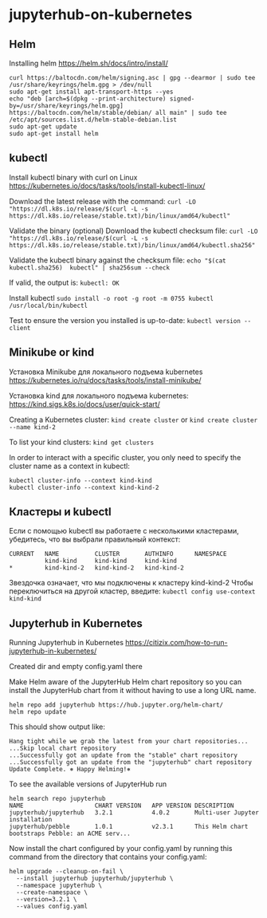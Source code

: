 # jupyterhub-on-kubernetes

## Helm
Installing helm https://helm.sh/docs/intro/install/

```
curl https://baltocdn.com/helm/signing.asc | gpg --dearmor | sudo tee /usr/share/keyrings/helm.gpg > /dev/null
sudo apt-get install apt-transport-https --yes
echo "deb [arch=$(dpkg --print-architecture) signed-by=/usr/share/keyrings/helm.gpg] https://baltocdn.com/helm/stable/debian/ all main" | sudo tee /etc/apt/sources.list.d/helm-stable-debian.list
sudo apt-get update
sudo apt-get install helm
```

## kubectl
Install kubectl binary with curl on Linux https://kubernetes.io/docs/tasks/tools/install-kubectl-linux/

Download the latest release with the command:
```curl -LO "https://dl.k8s.io/release/$(curl -L -s https://dl.k8s.io/release/stable.txt)/bin/linux/amd64/kubectl"```

Validate the binary (optional)
Download the kubectl checksum file:
```curl -LO "https://dl.k8s.io/release/$(curl -L -s https://dl.k8s.io/release/stable.txt)/bin/linux/amd64/kubectl.sha256"```

Validate the kubectl binary against the checksum file:
```echo "$(cat kubectl.sha256)  kubectl" | sha256sum --check```

If valid, the output is:
```kubectl: OK```

Install kubectl
```sudo install -o root -g root -m 0755 kubectl /usr/local/bin/kubectl```

Test to ensure the version you installed is up-to-date:
```kubectl version --client```

## Minikube or kind
Установка Minikube для локального подъема kubernetes https://kubernetes.io/ru/docs/tasks/tools/install-minikube/

Установка kind для локального подъема kubernetes: https://kind.sigs.k8s.io/docs/user/quick-start/

Creating a Kubernetes cluster:
```kind create cluster```
or 
```kind create cluster --name kind-2```

To list your kind clusters: `kind get clusters`

In order to interact with a specific cluster, you only need to specify the cluster name as a context in kubectl:
```
kubectl cluster-info --context kind-kind
kubectl cluster-info --context kind-kind-2
```

## Кластеры и kubectl

Если с помощью kubectl вы работаете с несколькими кластерами, убедитесь, что вы выбрали правильный контекст:
```kubectl config get-contexts
CURRENT   NAME          CLUSTER       AUTHINFO      NAMESPACE
          kind-kind     kind-kind     kind-kind     
*         kind-kind-2   kind-kind-2   kind-kind-2
```
Звездочка означает, что мы подключены к кластеру kind-kind-2
Чтобы переключиться на другой кластер, введите: `kubectl config use-context kind-kind`  

## Jupyterhub in Kubernetes
Running Jupyterhub in Kubernetes https://citizix.com/how-to-run-jupyterhub-in-kubernetes/

Created dir and empty config.yaml there

Make Helm aware of the JupyterHub Helm chart repository so you can install the JupyterHub chart from it without having to use a long URL name.

```
helm repo add jupyterhub https://hub.jupyter.org/helm-chart/
helm repo update
```
This should show output like:
```
Hang tight while we grab the latest from your chart repositories...
...Skip local chart repository
...Successfully got an update from the "stable" chart repository
...Successfully got an update from the "jupyterhub" chart repository
Update Complete. ⎈ Happy Helming!⎈
```
To see the available versions of JupyterHub run
```
helm search repo jupyterhub
NAME                 	CHART VERSION	APP VERSION	DESCRIPTION                                       
jupyterhub/jupyterhub	3.2.1        	4.0.2      	Multi-user Jupyter installation                   
jupyterhub/pebble    	1.0.1        	v2.3.1     	This Helm chart bootstraps Pebble: an ACME serv...
```
Now install the chart configured by your config.yaml by running this command from the directory that contains your config.yaml:
```
helm upgrade --cleanup-on-fail \
  --install jupyterhub jupyterhub/jupyterhub \
  --namespace jupyterhub \
  --create-namespace \
  --version=3.2.1 \
  --values config.yaml
```
